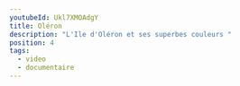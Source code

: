 ```yaml
---
youtubeId: Ukl7XMOAdgY
title: Oléron
description: "L'Ile d'Oléron et ses superbes couleurs "
position: 4
tags:
  - video
  - documentaire
---
```


